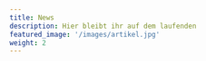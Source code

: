 ```yaml
---
title: News
description: Hier bleibt ihr auf dem laufenden
featured_image: '/images/artikel.jpg'
weight: 2
---
```

